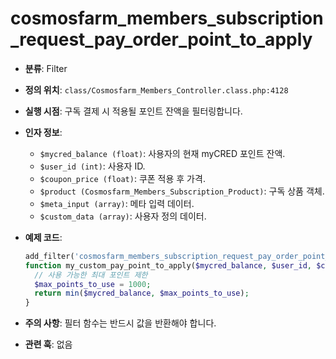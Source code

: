 # cosmosfarm_members_subscription_request_pay_order_point_to_apply

- **분류**: Filter
- **정의 위치**: `class/Cosmosfarm_Members_Controller.class.php:4128`
- **실행 시점**: 구독 결제 시 적용될 포인트 잔액을 필터링합니다.
- **인자 정보**:
  - `$mycred_balance (float)`: 사용자의 현재 myCRED 포인트 잔액.
  - `$user_id (int)`: 사용자 ID.
  - `$coupon_price (float)`: 쿠폰 적용 후 가격.
  - `$product (Cosmosfarm_Members_Subscription_Product)`: 구독 상품 객체.
  - `$meta_input (array)`: 메타 입력 데이터.
  - `$custom_data (array)`: 사용자 정의 데이터.
- **예제 코드**:

  ```php
  add_filter('cosmosfarm_members_subscription_request_pay_order_point_to_apply', 'my_custom_pay_point_to_apply', 10, 6);
  function my_custom_pay_point_to_apply($mycred_balance, $user_id, $coupon_price, $product, $meta_input, $custom_data) {
    // 사용 가능한 최대 포인트 제한
    $max_points_to_use = 1000;
    return min($mycred_balance, $max_points_to_use);
  }
  ```

- **주의 사항**: 필터 함수는 반드시 값을 반환해야 합니다.
- **관련 훅**: 없음

